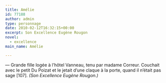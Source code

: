 ```yaml
---
title: Amélie
id: 77188
author: admin
type: personnage
date: 2010-02-12T16:32:15+00:00
excerpt: Son Excellence Eugène Rougon
novel:
  - excellence
main_name: Amélie

---
```

— Grande fille logée à l&rsquo;hôtel Vanneau, tenu par madame Correur. Couchait avec le petit Du Poizat et le jetait d&rsquo;une claque à la porte, quand il n&rsquo;était pas sage [107]. _(Son Excellence Eugène Rougon.)_